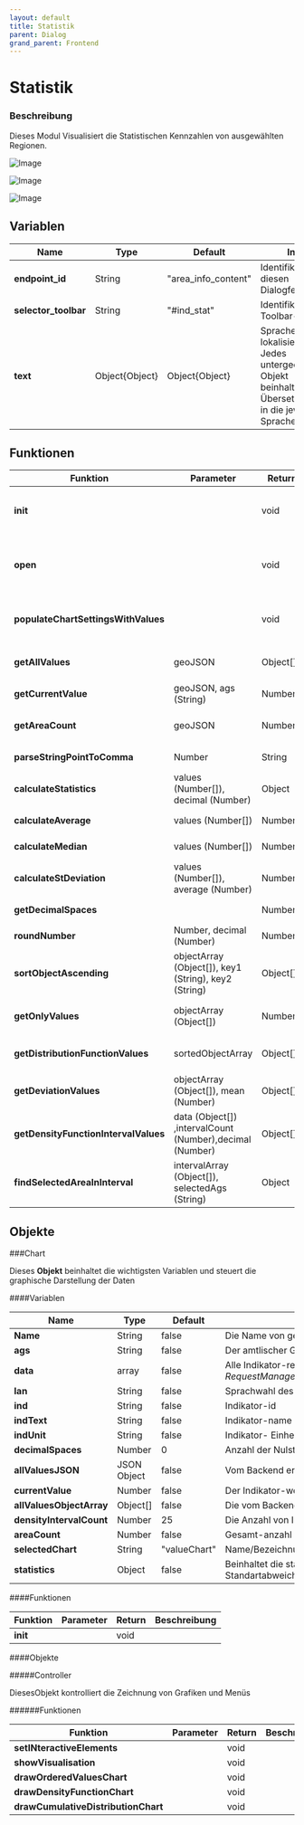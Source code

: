 ```yaml
---
layout: default
title: Statistik
parent: Dialog
grand_parent: Frontend
---
```

# Statistik

### Beschreibung
Dieses Modul Visualisiert die Statistischen Kennzahlen von ausgewählten Regionen.

![Image]({{site.baseurl}}/assets/images/statistik_werte.png "Alle Werte")

![Image]({{site.baseurl}}/assets/images/statistik_dichte.png "Wahrscheinlichkeitsdichte")

![Image]({{site.baseurl}}/assets/images/statistik_verteilung.png "Kumulative Verteilung")


## Variablen
| Name | Type | Default | Info |
|------|----------|------|-----|
| **endpoint_id** | String | "area_info_content" | Identifikator für diesen Dialogfenster |
| **selector_toolbar** | String | "#ind_stat" | Identifikator von Toolbar-ikone |
| **text** | Object{Object} | Object{Object} | Sprachen- lokalisierung. Jedes untergeordnetes Objekt beinhaltet die Übersetzungen in die jeweilige Sprache  |

## Funktionen

| Funktion |  Parameter | Return | Beschreibung |
|-------------| -----------| -----------|-----------|
| **init** |  | void | deaktiviert das Element für den Raster Raumgliederung |
| **open** |  | void | Schreibt alle nötigen Parametern, setzt den HTLM für das Modul und öffnet den Dialogfenster |
| **populateChartSettingsWithValues** |  | void | Holt alle nötigen Werte vom Backend und schreibt die in *Chart* Objekt |
| **getAllValues** | geoJSON | Object[] | Extrahiert die nötigen Einträge aus GeoJSON |
| **getCurrentValue** | geoJSON, ags (String)| Number | Holt den Wert für den ausgewählen Gebiet |
| **getAreaCount** | geoJSON | Number | Zahlt die Gebiete, die den jeweiligen Indikator haben |
| **parseStringPointToComma** | Number | String | Transformiert den Dezimaltrennzeichen |
| **calculateStatistics** | values (Number[]), decimal (Number) | Object | Berechnet alle Statistiken |
| **calculateAverage** | values (Number[]) | Number | Berechnet den Mittelwert |
| **calculateMedian** | values (Number[])| Number | Berechnet den Median |
| **calculateStDeviation** | values (Number[]), average (Number) | Number | Berechnet Standardabweichung |
| **getDecimalSpaces** |  | Number | Holt die Anzahl der Dezimalstellen |
| **roundNumber** | Number, decimal (Number) | Number | Runder einen Zahl |
| **sortObjectAscending** | objectArray (Object[]), key1 (String), key2 (String) | Object[] | Sortiert den Array aufsteigend |
| **getOnlyValues** | objectArray (Object[]) | Number[] | Holt nur die Numerischen Werte aus Data |
| **getDistributionFunctionValues** | sortedObjectArray | Object[] | Liefert die Werte für die Verteilungsfunktion |
| **getDeviationValues** | objectArray (Object[]), mean (Number) | Object[] | Liefert die Werte für die Abweichungen vom Mittelwert |
| **getDensityFunctionIntervalValues** | data (Object[]) ,intervalCount (Number),decimal (Number) | Object[] | Ermittelt die Intervalenparametern für die Dichtefunktion |
| **findSelectedAreaInInterval** | intervalArray (Object[]), selectedAgs (String) | Object | Sucht in allen Intervalen nach einem bestimmten Gebiet |


## Objekte

 ###Chart

 Dieses **Objekt** beinhaltet die wichtigsten Variablen und steuert die graphische Darstellung der Daten
 
 ####Variablen
 
| Name | Type | Default | Info |
|------|----------|------|-----|
 | **Name** | String | false | Die Name von gewähltem Region |
 | **ags** | String | false | Der amtlischer Gemeindeschlüssel von gewähltem Region |
 | **data** | array | false | Alle Indikator-relevanten Werte: aus *RequestManager.getSpatialOverview(indikatorauswahl.getSelectedIndikator(),ags)* |
 | **lan** | String | false | Sprachwahl des Nutzers |
 | **ind** | String | false | Indikator-id |
 | **indText** | String | false | Indikator-name |
 | **indUnit** | String | false | Indikator- Einheit |
 | **decimalSpaces** | Number | 0 | Anzahl der Nulstellen für den indikator |
 | **allValuesJSON** | JSON Object | false | Vom Backend erhaltenes JSON Objekt mit Indikatorwert für alle Regionen |
 | **currentValue** | Number | false | Der Indikator-wert für den ausgewählten Region |
 | **allValuesObjectArray** | Object[] | false | Die vom Backend erhaltene Indikatoreninformationen ans Object Array |
 | **densityIntervalCount** | Number | 25 | Die Anzahl von Intervalen für die Visualisierung von Wahrscheinlichkeitsdichte |
 | **areaCount** | Number | false | Gesamt-anzahl von Gebieten |
 | **selectedChart** | String | "valueChart" | Name/Bezeichnung der ausgewählten Visualisierung |
 | **statistics** | Object | false | Beinhaltet die statistischen Werte (min/max, median, Mittelwert, Standartabweichung) |
 
 ####Funktionen
 
 | Funktion |  Parameter | Return | Beschreibung |
 |-------------| -----------| -----------|-----------|
  **init** |  | void |  |
  
  ####Objekte
  
  #####Controller
  
  DiesesObjekt kontrolliert die Zeichnung von Grafiken und Menüs
  
  ######Funktionen
  
   | Funktion |  Parameter | Return | Beschreibung |
   |-------------| -----------| -----------|-----------|
    **setINteractiveElements** |  | void |  |
    **showVisualisation** |  | void |  |
    **drawOrderedValuesChart** |  | void |  |
    **drawDensityFunctionChart** |  | void |  |
    **drawCumulativeDistributionChart** |  | void |  |
  